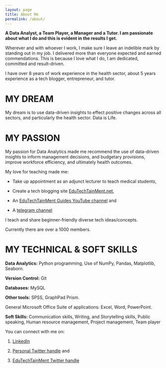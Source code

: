 ```yaml
---
layout: page
title: About Me
permalink: /about/
---
```




**A Data Analyst, a Team Player, a Manager and a Tutor. I am passionate about what I do and this is evident in the results I get.**

Wherever and with whoever I work, I make sure I leave an indelible mark by standing out in my job. I delivered more than everyone expected and earned commendations. This is because I love what I do, I am dedicated, committed and result-driven.

I have over 8 years of work experience in the health sector, about 5 years experience as a tech blogger, entrepreneur, and tutor.

# MY DREAM

My dream is to use data-driven insights to effect positive changes across all sectors, and particularly the health sector. Data is Life. 

# MY PASSION

My passion for Data Analytics made me recommend the use of data-driven insights to inform management decisions, and budgetary provisions, improve workforce efficiency, and ultimately health outcomes. 

My love for teaching made me:
- Take up appointment as an adjunct lecturer to teach medical students, 

- Create a tech blogging site [EduTechTainMent.net](https://edutechtainment.net), 

- An [EduTechTainMent Guides YouTube channel](https://youtube.com/channel/UCAe5662cWJF5NW851ylT-qw) and 

- A [telegram channel](https://t.me/EduTechTainMent_com)

I teach and share beginner-friendly diverse tech ideas/concepts. 

Currently there are over a 1000 members. 

# MY TECHNICAL & SOFT SKILLS 

**Data Analytics:** Python programming, Use of NumPy, Pandas, Matplotlib, Seaborn. 

**Version Control:** Git

**Databases:** MySQL

**Other tools:** SPSS, GraphPad Prism.

General Microsoft Office Suite of applications: Excel, Word, PowerPoint.

**Soft Skills:** Communication skills, Writing, and Storytelling skills, Public speaking, Human resource management, Project management, Team player

You can connect with me on:

1. [LinkedIn](https://www.linkedin.com/in/abdulwasiu)

2. [Personal Twitter handle](https://twitter.com/waga43?t=1laHOp5WE75_1GDYs6oH1w&s=09) and 

3. [EduTechTainMent Twitter handle](https://twitter.com/EduTech_TM?t=N3vf4g5ftogcTXU8Ky_4GA&s=09) 
